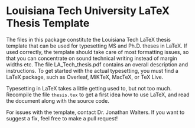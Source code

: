 # Louisiana Tech University LaTeX Thesis Template

The files in this package constitute the Louisiana Tech LaTeX thesis template that can be used for typesetting MS and Ph.D. theses in LaTeX. If used correctly, the template should take care of most formatting issues, so that you can concentrate on sound technical writing instead of margin widths etc. The file LA_Tech_thesis.pdf contains an overall description and instructions. To get started with the actual typesetting, you must find a LaTeX package, such as Overleaf, MiKTeX, MacTeX, or TeX Live.

Typesetting in LaTeX takes a little getting used to, but not too much. Recompile the file `thesis.tex` to get a first idea how to use LaTeX, and read the document along with the source code.

For issues with the template, contact Dr. Jonathan Walters. If you want to suggest a fix, feel free to make a pull request!